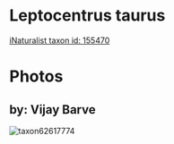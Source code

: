 
Leptocentrus taurus
===================
  
[iNaturalist taxon id: 155470](https://www.inaturalist.org/taxa/155470)
# Photos

## by: Vijay Barve
  
![taxon62617774](https://inaturalist-open-data.s3.amazonaws.com/photos/67497580/medium.jpeg)